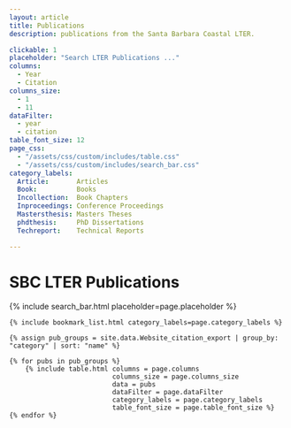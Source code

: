 ```yaml
---
layout: article
title: Publications
description: publications from the Santa Barbara Coastal LTER.

clickable: 1
placeholder: "Search LTER Publications ..."
columns:
  - Year
  - Citation
columns_size:
  - 1
  - 11
dataFilter:
  - year
  - citation
table_font_size: 12
page_css:
  - "/assets/css/custom/includes/table.css"
  - "/assets/css/custom/includes/search_bar.css"
category_labels:
  Article:       Articles
  Book:          Books
  Incollection:  Book Chapters
  Inproceedings: Conference Proceedings
  Mastersthesis: Masters Theses
  phdthesis:     PhD Dissertations
  Techreport:    Technical Reports

---
```


<h1>SBC LTER Publications</h1>


<div id="table-content" class="small" >
	{% include search_bar.html placeholder=page.placeholder %}

	{% include bookmark_list.html category_labels=page.category_labels %}

	{% assign pub_groups = site.data.Website_citation_export | group_by: "category" | sort: "name" %}

	{% for pubs in pub_groups %}
		{% include table.html columns = page.columns
							  columns_size = page.columns_size
							  data = pubs
							  dataFilter = page.dataFilter
							  category_labels = page.category_labels
							  table_font_size = page.table_font_size %}
	{% endfor %}
</div>


<script src="/assets/js/table.js"></script>
<script>
	$(document).ready(function() {
		$('tbody').each(function() {
			$(this).find('.row').each(function() {
				var doi = $(this).children().last().text().split("DOI: ")[1];
				if (doi) {
					$(this).addClass('clickable-row');
					$(this).attr('data-href', `http://dx.doi.org/${ doi }`);
					$(this).css('background-color: ');
				}
			});
		});
	    $('.table').DataTable({ retrieve: true }).order([[ 0, "desc"], [1, "asc"]]).draw();
	});
</script>
